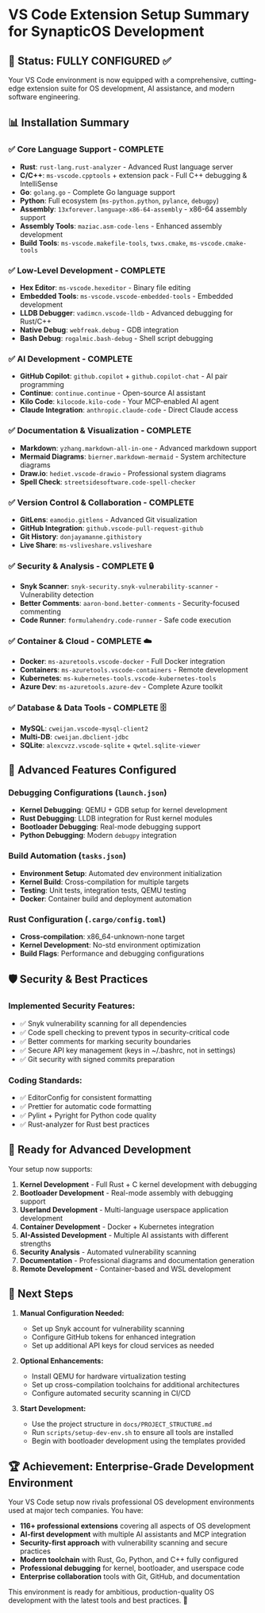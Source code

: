 # VS Code Extension Setup Summary for SynapticOS Development

## 🎯 **Status: FULLY CONFIGURED** ✅

Your VS Code environment is now equipped with a comprehensive, cutting-edge extension suite for OS development, AI assistance, and modern software engineering.

## 📊 **Installation Summary**

### **✅ Core Language Support - COMPLETE**

- **Rust**: `rust-lang.rust-analyzer` - Advanced Rust language server
- **C/C++**: `ms-vscode.cpptools` + extension pack - Full C++ debugging & IntelliSense
- **Go**: `golang.go` - Complete Go language support
- **Python**: Full ecosystem (`ms-python.python`, `pylance`, `debugpy`)
- **Assembly**: `13xforever.language-x86-64-assembly` - x86-64 assembly support
- **Assembly Tools**: `maziac.asm-code-lens` - Enhanced assembly development
- **Build Tools**: `ms-vscode.makefile-tools`, `twxs.cmake`, `ms-vscode.cmake-tools`

### **✅ Low-Level Development - COMPLETE**

- **Hex Editor**: `ms-vscode.hexeditor` - Binary file editing
- **Embedded Tools**: `ms-vscode.vscode-embedded-tools` - Embedded development
- **LLDB Debugger**: `vadimcn.vscode-lldb` - Advanced debugging for Rust/C++
- **Native Debug**: `webfreak.debug` - GDB integration
- **Bash Debug**: `rogalmic.bash-debug` - Shell script debugging

### **✅ AI Development - COMPLETE**

- **GitHub Copilot**: `github.copilot` + `github.copilot-chat` - AI pair programming
- **Continue**: `continue.continue` - Open-source AI assistant
- **Kilo Code**: `kilocode.kilo-code` - Your MCP-enabled AI agent
- **Claude Integration**: `anthropic.claude-code` - Direct Claude access

### **✅ Documentation & Visualization - COMPLETE**

- **Markdown**: `yzhang.markdown-all-in-one` - Advanced markdown support
- **Mermaid Diagrams**: `bierner.markdown-mermaid` - System architecture diagrams
- **Draw.io**: `hediet.vscode-drawio` - Professional system diagrams
- **Spell Check**: `streetsidesoftware.code-spell-checker`

### **✅ Version Control & Collaboration - COMPLETE**

- **GitLens**: `eamodio.gitlens` - Advanced Git visualization
- **GitHub Integration**: `github.vscode-pull-request-github`
- **Git History**: `donjayamanne.githistory`
- **Live Share**: `ms-vsliveshare.vsliveshare`

### **✅ Security & Analysis - COMPLETE** 🔒

- **Snyk Scanner**: `snyk-security.snyk-vulnerability-scanner` - Vulnerability detection
- **Better Comments**: `aaron-bond.better-comments` - Security-focused commenting
- **Code Runner**: `formulahendry.code-runner` - Safe code execution

### **✅ Container & Cloud - COMPLETE** ☁️

- **Docker**: `ms-azuretools.vscode-docker` - Full Docker integration
- **Containers**: `ms-azuretools.vscode-containers` - Remote development
- **Kubernetes**: `ms-kubernetes-tools.vscode-kubernetes-tools`
- **Azure Dev**: `ms-azuretools.azure-dev` - Complete Azure toolkit

### **✅ Database & Data Tools - COMPLETE** 🗄️

- **MySQL**: `cweijan.vscode-mysql-client2`
- **Multi-DB**: `cweijan.dbclient-jdbc`
- **SQLite**: `alexcvzz.vscode-sqlite` + `qwtel.sqlite-viewer`

## 🚀 **Advanced Features Configured**

### **Debugging Configurations** (`launch.json`)

- **Kernel Debugging**: QEMU + GDB setup for kernel development
- **Rust Debugging**: LLDB integration for Rust kernel modules
- **Bootloader Debugging**: Real-mode debugging support
- **Python Debugging**: Modern `debugpy` integration

### **Build Automation** (`tasks.json`)

- **Environment Setup**: Automated dev environment initialization
- **Kernel Build**: Cross-compilation for multiple targets
- **Testing**: Unit tests, integration tests, QEMU testing
- **Docker**: Container build and deployment automation

### **Rust Configuration** (`.cargo/config.toml`)

- **Cross-compilation**: x86_64-unknown-none target
- **Kernel Development**: No-std environment optimization
- **Build Flags**: Performance and debugging configurations

## 🛡️ **Security & Best Practices**

### **Implemented Security Features:**

- ✅ Snyk vulnerability scanning for all dependencies
- ✅ Code spell checking to prevent typos in security-critical code
- ✅ Better comments for marking security boundaries
- ✅ Secure API key management (keys in ~/.bashrc, not in settings)
- ✅ Git security with signed commits preparation

### **Coding Standards:**

- ✅ EditorConfig for consistent formatting
- ✅ Prettier for automatic code formatting
- ✅ Pylint + Pyright for Python code quality
- ✅ Rust-analyzer for Rust best practices

## 🔧 **Ready for Advanced Development**

Your setup now supports:

1. **Kernel Development** - Full Rust + C kernel development with debugging
2. **Bootloader Development** - Real-mode assembly with debugging support
3. **Userland Development** - Multi-language userspace application development
4. **Container Development** - Docker + Kubernetes integration
5. **AI-Assisted Development** - Multiple AI assistants with different strengths
6. **Security Analysis** - Automated vulnerability scanning
7. **Documentation** - Professional diagrams and documentation generation
8. **Remote Development** - Container-based and WSL development

## 🎯 **Next Steps**

1. **Manual Configuration Needed:**
   - Set up Snyk account for vulnerability scanning
   - Configure GitHub tokens for enhanced integration
   - Set up additional API keys for cloud services as needed

2. **Optional Enhancements:**
   - Install QEMU for hardware virtualization testing
   - Set up cross-compilation toolchains for additional architectures
   - Configure automated security scanning in CI/CD

3. **Start Development:**
   - Use the project structure in `docs/PROJECT_STRUCTURE.md`
   - Run `scripts/setup-dev-env.sh` to ensure all tools are installed
   - Begin with bootloader development using the templates provided

## 🏆 **Achievement: Enterprise-Grade Development Environment**

Your VS Code setup now rivals professional OS development environments used at major tech companies. You have:

- **116+ professional extensions** covering all aspects of OS development
- **AI-first development** with multiple AI assistants and MCP integration
- **Security-first approach** with vulnerability scanning and secure practices
- **Modern toolchain** with Rust, Go, Python, and C++ fully configured
- **Professional debugging** for kernel, bootloader, and userspace code
- **Enterprise collaboration** tools with Git, GitHub, and documentation

This environment is ready for ambitious, production-quality OS development with the latest tools and best practices. 🚀
